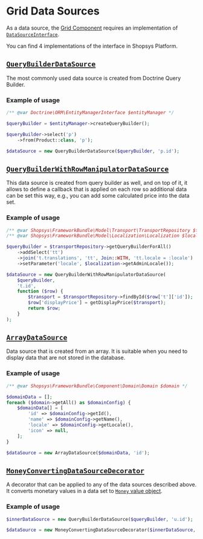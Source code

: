 # Grid Data Sources

As a data source, the [Grid Component](./grid.md) requires an implementation of [`DataSourceInterface`](https://github.com/shopsys/shopsys/blob/master/packages/framework/src/Component/Grid/DataSourceInterface.php).

You can find 4 implementations of the interface in Shopsys Platform.

## [`QueryBuilderDataSource`](https://github.com/shopsys/shopsys/blob/master/packages/framework/src/Component/Grid/QueryBuilderDataSource.php)

The most commonly used data source is created from Doctrine Query Builder.

### Example of usage

```php
/** @var Doctrine\ORM\EntityManagerInterface $entityManager */

$queryBuilder = $entityManager->createQueryBuilder();

$queryBuilder->select('p')
    ->from(Product::class, 'p');

$dataSource = new QueryBuilderDataSource($queryBuilder, 'p.id');
```

## [`QueryBuilderWithRowManipulatorDataSource`](https://github.com/shopsys/shopsys/blob/master/packages/framework/src/Component/Grid/QueryBuilderWithRowManipulatorDataSource.php)

This data source is created from query builder as well, and on top of it, it allows to define a callback that is applied on each row so additional data can be set this way,
e.g., you can add some calculated price into the data set.

### Example of usage

```php
/** @var Shopsys\FrameworkBundle\Model\Transport\TransportRepository $transportRepository */
/** @var Shopsys\FrameworkBundle\Model\Localization\Localization $localization */

$queryBuilder = $transportRepository->getQueryBuilderForAll()
    ->addSelect('tt')
    ->join('t.translations', 'tt', Join::WITH, 'tt.locale = :locale')
    ->setParameter('locale', $localization->getAdminLocale());

$dataSource = new QueryBuilderWithRowManipulatorDataSource(
    $queryBuilder,
    't.id',
    function ($row) {
        $transport = $transportRepository->findById($row['t']['id']);
        $row['displayPrice'] = getDisplayPrice($transport);
        return $row;
    }
);
```

## [`ArrayDataSource`](https://github.com/shopsys/shopsys/blob/master/packages/framework/src/Component/Grid/ArrayDataSource.php)

Data source that is created from an array. It is suitable when you need to display data that are not stored in the database.

### Example of usage

```php
/** @var Shopsys\FrameworkBundle\Component\Domain\Domain $domain */

$domainData = [];
foreach ($domain->getAll() as $domainConfig) {
    $domainData[] = [
        'id' => $domainConfig->getId(),
        'name' => $domainConfig->getName(),
        'locale' => $domainConfig->getLocale(),
        'icon' => null,
    ];
}

$dataSource = new ArrayDataSource($domainData, 'id');
```

## [`MoneyConvertingDataSourceDecorator`](https://github.com/shopsys/shopsys/blob/master/packages/framework/src/Component/Grid/MoneyConvertingDataSourceDecorator.php)

A decorator that can be applied to any of the data sources described above. It converts monetary values in a data set to [`Money` value object](../model/how-to-work-with-money.md#money-class).

### Example of usage

```php
$innerDataSource = new QueryBuilderDataSource($queryBuilder, 'u.id');

$dataSource = new MoneyConvertingDataSourceDecorator($innerDataSource, ['ordersSumPrice']);
```
